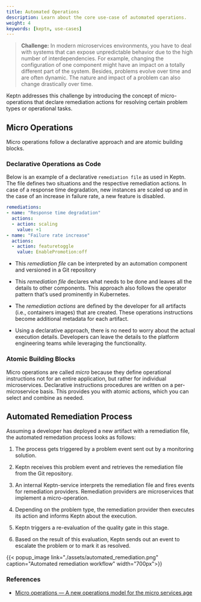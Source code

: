```yaml
---
title: Automated Operations
description: Learn about the core use-case of automated operations.
weight: 4
keywords: [keptn, use-cases]
---
```


> **Challenge:** In modern microservices environments, you have to deal with systems that can expose unpredictable behavior due to the high number of interdependencies. For example, changing the configuration of one component might have an impact on a totally different part of the system. Besides, problems evolve over time and are often dynamic. The nature and impact of a problem can also change drastically over time.

Keptn addresses this challenge by introducing the concept of micro-operations that declare remediation actions for resolving certain problem types or operational tasks.

## Micro Operations

Micro operations follow a declarative approach and are atomic building blocks.

### Declarative Operations as Code

Below is an example of a declarative `remediation file` as used in Keptn. The file defines two situations and the respective remediation actions. In case of a response time degradation, new instances are scaled up and in the case of an increase in failure rate, a new feature is disabled.

```yaml
remediations:
- name: "Response time degradation"
  actions:
  - action: scaling
    value: +1
- name: "Failure rate increase"
  actions:
  - action: featuretoggle
    value: EnablePromotion:off
```

* This *remediation file* can be interpreted by an automation component and versioned in a Git repository

* This *remediation file* declares what needs to be done and leaves all the details to other components. This approach also follows the operator pattern that’s used prominently in Kubernetes.

* The *remediation actions* are defined by the developer for all artifacts (i.e., containers images) that are created. These operations instructions become additional metadata for each artifact.

* Using a declarative approach, there is no need to worry about the actual execution details. Developers can leave the details to the platform engineering teams while leveraging the functionality.

### Atomic Building Blocks

Micro operations are called *micro* because they define operational instructions not for an entire application, but rather for individual microservices. Declarative instructions procedures are written on a per-microservice basis. This provides you with atomic actions, which you can select and combine as needed.

## Automated Remediation Process

Assuming a developer has deployed a new artifact with a remediation file, the automated remedation process looks as follows:

1. The process gets triggered by a problem event sent out by a monitoring solution.

1. Keptn receives this problem event and retrieves the remediation file from the Git repository.

1. An internal Keptn-service interprets the remediation file and fires events for remediation providers. Remediation providers are microservices that implement a micro-operation. 

1. Depending on the problem type, the remediation provider then executes its action and informs Keptn about the execution. 

1. Keptn triggers a re-evaluation of the quality gate in this stage. 

1. Based on the result of this evaluation, Keptn sends out an event to escalate the problem or to mark it as resolved.

  {{< popup_image
  link="./assets/automated_remediation.png"
  caption="Automated remediation workflow"
  width="700px">}}


### References

- [Micro operations — A new operations model for the micro services age](https://medium.com/@alois.reitbauer_97826/micro-operations-a-new-operations-model-for-the-micro-services-age-e29cd1bbd0cd)
